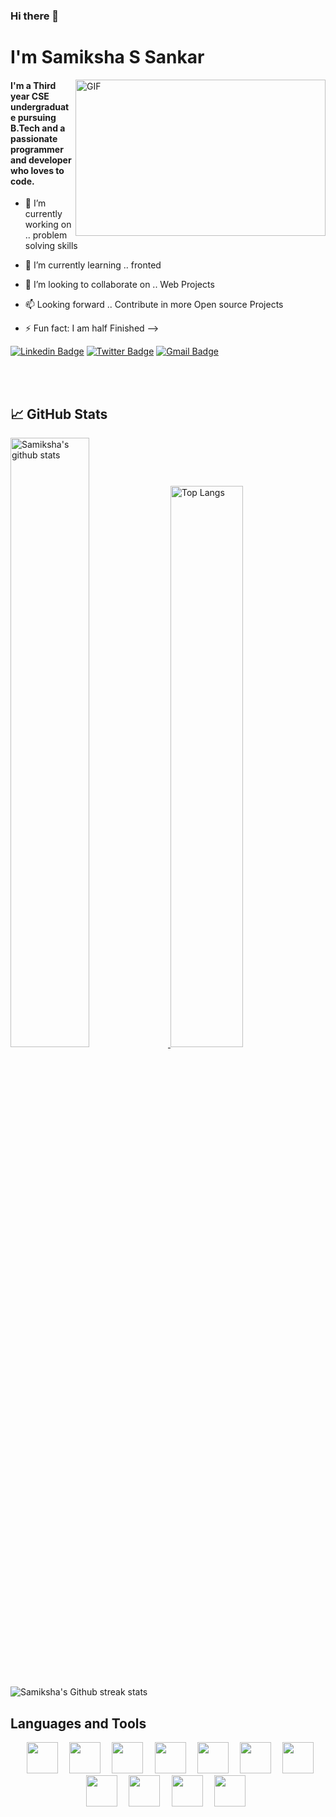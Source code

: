 ### Hi there 👋
 
# I'm Samiksha S Sankar

<img align="right" alt="GIF" height="250px" width="400px" src="https://media.giphy.com/media/L7Lm7JSWSRkW5Vvjjg/giphy.gif" />

#### I'm a Third year CSE undergraduate pursuing B.Tech and a passionate programmer and developer who loves to code.
- 🔭 I’m currently working on .. problem solving skills

- 🌱 I’m currently learning .. fronted 

- 👯 I’m looking to collaborate on .. Web Projects

- 📫 Looking forward .. Contribute in more Open source Projects

- ⚡ Fun fact: I am half Finished
-->
 

[![Linkedin Badge](https://img.shields.io/badge/-samiksha-blue?style=flat&logo=Linkedin&logoColor=white&link=https://www.linkedin.com/in/samikshasandipsankar/)](https://www.linkedin.com/in/samikshasandipsankar/)
[![Twitter Badge](https://img.shields.io/badge/-@Samiksha_S_S-1ca0f1?style=flat&labelColor=1ca0f1&logo=twitter&logoColor=white&link=https://twitter.com/Samiksha_S_S)](https://twitter.com/Samiksha_S_S)
[![Gmail Badge](https://img.shields.io/badge/Gmail-D14836?style=flat&logo=gmail&logoColor=white&link=mailto:samikshasankar2000@gmail.com)](mailto:samikshasankar2000@gmail.com)


<br><br>
 ## &#x1f4c8; GitHub Stats
<a  href="https://github.com/SamikshaSankar">   
<img alt="Samiksha's github stats" width="50%" src="https://github-readme-stats.vercel.app/api?username=SamikshaSankar&show_icons=true&count_private=true&hide_border=true&title_color=ffffff&text_color=c9cacc&icon_color=2bbc8a&bg_color=1d1f21" href="https://github.com/SamikshaSankar" />
<img alt="Top Langs" width="48%" src="https://github-readme-stats.vercel.app/api/top-langs/?username=SamikshaSankar&layout=compact&count_private=true&&hide_border=true&title_color=ffffff&text_color=c9cacc&icon_color=2bbc8a&bg_color=1d1f21" href="https://github.com/SamikshaSankar" />
</a>

<br/><br/>
![Samiksha's Github streak stats](https://github-readme-streak-stats.herokuapp.com/?user=SamikshaSankar) 

## Languages and Tools
<p align="center" >
<code> <img height="50" src="https://images.vexels.com/media/users/3/166383/isolated/preview/6024bc5746d7436c727825dc4fc23c22-html-programming-language-icon-by-vexels.png"> </code>
<code> <img height="50" src="https://3.bp.blogspot.com/-oRSUw_TmO9o/XIb61m88fcI/AAAAAAAAIq0/vnxl2zzsXEQsnHI2fH4GjKu_ZT0urRo4wCK4BGAYYCw/s1600/icon%2Bcss%2B3.png"> </code>
<code> <img height="50" src="https://www.clipartmax.com/png/middle/470-4707396_javascript-icon-html-css-js-icons.png"> </code>
<code> <img height="50" src="https://cdn.iconscout.com/icon/free/png-256/php-99-1175127.png"> </code>
<code> <img height="50" src="https://www.mysql.com/common/logos/logo-mysql-170x115.png"> </code>
<code> <img height="50" src="https://cdn.icon-icons.com/icons2/2108/PNG/512/java_icon_130901.png"> </code>
<code> <img height="50" src="https://img.icons8.com/color/452/nodejs.png"> </code>
<code> <img height="50" src="https://upload.wikimedia.org/wikipedia/commons/thumb/3/3f/Git_icon.svg/1024px-Git_icon.svg.png"> </code>
<code> <img height="50" src="https://cdn.worldvectorlogo.com/logos/ubuntu-2.svg"> </code>
<code> <img height="50" src="https://img.icons8.com/color/452/amazon-web-services.png"> </code>
 <code> <img height="50" src="https://img.icons8.com/color/452/visual-studio.png"> </code>
</p>
 
